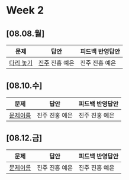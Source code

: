 # Week 2
## [08.08.월]

| 문제                                              | 답안                                          | 피드백 반영답안                       |
| ------------------------------------------------- | --------------------------------------------- | -------------------------------------- |
| [다리 놓기](https://www.acmicpc.net/problem/1026) | [진주](0808_kjj_1026.py) 진홍 예은 | 진주 진홍 예은 |

## [08.10.수]

| 문제                                              | 답안                                          | 피드백 반영답안                       |
| ------------------------------------------------- | --------------------------------------------- | -------------------------------------- |
| [문제이름]() | 진주 진홍 예은 | 진주 진홍 예은 |

## [08.12.금]

| 문제                                              | 답안                                          | 피드백 반영답안                       |
| ------------------------------------------------- | --------------------------------------------- | -------------------------------------- |
| [문제이름]() | 진주 진홍 예은 | 진주 진홍 예은 |

